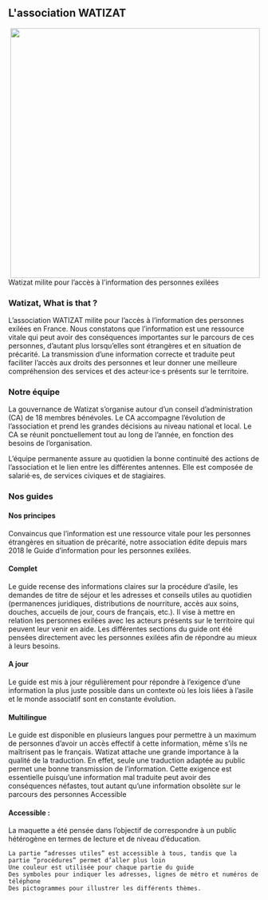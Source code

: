 ## L'association WATIZAT
<img align="right" width="500" src="https://watizat.org/wp-content/uploads/2022/04/logoSVG.svg?format=jpg&name=large">

Watizat milite pour l’accès à l’information des personnes exilées

### Watizat, What is that ?

L’association WATIZAT milite pour l’accès à l’information des personnes exilées en France. Nous constatons que l’information est une ressource vitale qui peut avoir des conséquences importantes sur le parcours de ces personnes, d’autant plus lorsqu’elles sont étrangères et en situation de précarité. La transmission d’une information correcte et traduite peut faciliter l’accès aux droits des personnes et leur donner une meilleure compréhension des services et des acteur·ice·s présents sur le territoire.

### Notre équipe
La gouvernance de Watizat s’organise autour d’un conseil d’administration (CA) de 18 membres bénévoles. Le CA accompagne l’évolution de l’association et prend les grandes décisions au niveau national et local. Le CA se réunit ponctuellement tout au long de l’année, en fonction des besoins de l’organisation.

L’équipe permanente assure au quotidien la bonne continuité des actions de l’association et le lien entre les différentes antennes. Elle est composée de salarié·es, de services civiques et de stagiaires.

### Nos guides 

#### Nos principes
Convaincus que l’information est une ressource vitale pour les personnes étrangères en situation de précarité, notre association édite depuis mars 2018 le Guide d’information pour les personnes exilées.

#### Complet
Le guide recense des informations claires sur la procédure d’asile, les demandes de titre de séjour et les adresses et conseils utiles au quotidien (permanences juridiques, distributions de nourriture, accès aux soins, douches, accueils de jour, cours de français, etc.). Il vise à mettre en relation les personnes exilées avec les acteurs présents sur le territoire qui peuvent leur venir en aide. Les différentes sections du guide ont été pensées directement avec les personnes exilées afin de répondre au mieux à leurs besoins.

#### A jour 
Le guide est mis à jour régulièrement pour répondre à l’exigence d’une information la plus juste possible dans un contexte où les lois liées à l’asile et le monde associatif sont en constante évolution.

#### Multilingue
Le guide est disponible en plusieurs langues pour permettre à un maximum de personnes d’avoir un accès effectif à cette information, même s’ils ne maîtrisent pas le français. Watizat attache une grande importance à la qualité de la traduction. En effet, seule une traduction adaptée au public permet une bonne transmission de l’information. Cette exigence est essentielle puisqu’une information mal traduite peut avoir des conséquences néfastes, tout autant qu’une information obsolète sur le parcours des personnes
Accessible

#### Accessible : 
La maquette a été pensée dans l’objectif de correspondre à un public hétérogène en termes de lecture et de niveau d’éducation.

    La partie “adresses utiles” est accessible à tous, tandis que la partie “procédures” permet d’aller plus loin
    Une couleur est utilisée pour chaque partie du guide
    Des symboles pour indiquer les adresses, lignes de métro et numéros de téléphone
    Des pictogrammes pour illustrer les différents thèmes.


